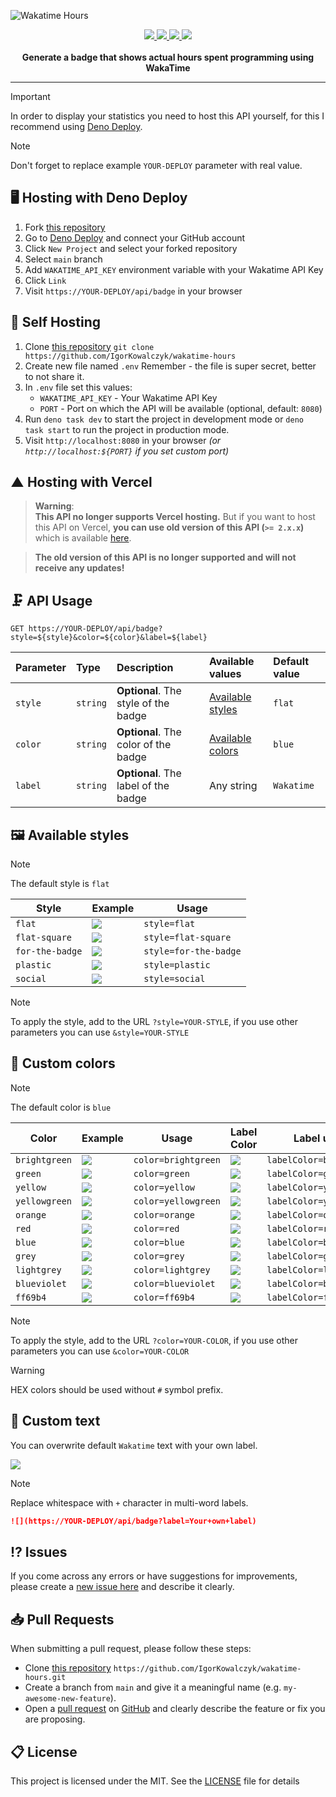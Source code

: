 ![Wakatime Hours](https://github.com/IgorKowalczyk/wakatime-hours/assets/49127376/b9480230-179b-4d24-9828-ef074a4d1d1a)

<div align="center">
 <a aria-label="Powered by" href="https://wakatime-hours.deno.dev">
  <img src="https://img.shields.io/static/v1?label=Powered%20by&message=Deno&color=blue&logo=deno">
 </a>
 <a aria-label="Badge" href="https://wakatime-hours.deno.dev">
  <img src="https://wakatime-hours.deno.dev/api/badge">
 </a>
 <a aria-label="Github License" href="https://github.com/igorkowalczyk/wakatime-hours/blob/main/license.md">
  <img src="https://img.shields.io/github/license/igorkowalczyk/wakatime-hours?color=blue&logo=github&label=License">
 </a>
 <a aria-label="Version" href="https://github.com/igorkowalczyk/wakatime-hours/releases">
  <img src="https://img.shields.io/github/v/release/igorkowalczyk/wakatime-hours?color=blue&logo=github&label=Version">
 </a>
 <br/>
 <br/>
 <b>Generate a badge that shows actual hours spent programming using WakaTime</b>
</div>

---

> [!IMPORTANT]
> In order to display your statistics you need to host this API yourself, for this I recommend using [Deno Deploy](https://deno.com/deploy).

> [!NOTE]
> Don't forget to replace example `YOUR-DEPLOY` parameter with real value.

## 🖥️ Hosting with Deno Deploy

1. Fork [this repository](https://github.com/IgorKowalczyk/wakatime-hours)
2. Go to [Deno Deploy](https://deno.com/deploy) and connect your GitHub account
3. Click `New Project` and select your forked repository
4. Select `main` branch
5. Add `WAKATIME_API_KEY` environment variable with your Wakatime API Key
6. Click `Link`
7. Visit `https://YOUR-DEPLOY/api/badge` in your browser

## 🔩 Self Hosting

1. Clone [this repository](https://github.com/igorkowalczyk/wakatime-hours) `git clone https://github.com/IgorKowalczyk/wakatime-hours`
2. Create new file named `.env` Remember - the file is super secret, better to not share it.
3. In `.env` file set this values:
   - `WAKATIME_API_KEY` - Your Wakatime API Key
   - `PORT` - Port on which the API will be available (optional, default: `8080`)
4. Run `deno task dev` to start the project in development mode or `deno task start` to run the project in production mode.
5. Visit `http://localhost:8080` in your browser _(or `http://localhost:${PORT}` if you set custom port)_

## ▲ Hosting with Vercel

> **Warning**: <br/>
> **This API no longer supports Vercel hosting.** But if you want to host this API on Vercel, **you can use old version of this API (`>= 2.x.x`)** which is available [here](https://github.com/IgorKowalczyk/wakatime-hours/releases/tag/v2.1.0).

> **The old version of this API is no longer supported and will not receive any updates!**

## 🗜️ API Usage

```http
GET https://YOUR-DEPLOY/api/badge?style=${style}&color=${color}&label=${label}
```

| Parameter | Type     | Description                          | Available values                                | Default value |
| :-------- | :------- | :----------------------------------- | :---------------------------------------------- | :------------ |
| `style`   | `string` | **Optional**. The style of the badge | [Available styles](#%EF%B8%8F-available-styles) | `flat`        |
| `color`   | `string` | **Optional**. The color of the badge | [Available colors](#-custom-colors)             | `blue`        |
| `label`   | `string` | **Optional**. The label of the badge | Any string                                      | `Wakatime`    |

## 🖼️ Available styles

> [!NOTE]
> The default style is `flat`

| Style           | Example                                                            | Usage                 |
| --------------- | ------------------------------------------------------------------ | --------------------- |
| `flat`          | ![](https://wakatime-hours.deno.dev/api/badge?style=flat)          | `style=flat`          |
| `flat-square`   | ![](https://wakatime-hours.deno.dev/api/badge?style=flat-square)   | `style=flat-square`   |
| `for-the-badge` | ![](https://wakatime-hours.deno.dev/api/badge?style=for-the-badge) | `style=for-the-badge` |
| `plastic`       | ![](https://wakatime-hours.deno.dev/api/badge?style=plastic)       | `style=plastic`       |
| `social`        | ![](https://wakatime-hours.deno.dev/api/badge?style=social)        | `style=social`        |

> [!NOTE]
> To apply the style, add to the URL `?style=YOUR-STYLE`, if you use other parameters you can use `&style=YOUR-STYLE`

## 🎨 Custom colors

> [!NOTE]
> The default color is `blue`

| Color         | Example                                                                     | Usage               | Label Color                                                                      | Label usage              |
| ------------- | --------------------------------------------------------------------------- | ------------------- | -------------------------------------------------------------------------------- | ------------------------ |
| `brightgreen` | ![](https://wakatime-hours.deno.dev/api/badge?style=flat&color=brightgreen) | `color=brightgreen` | ![](https://wakatime-hours.deno.dev/api/badge?style=flat&labelColor=brightgreen) | `labelColor=brightgreen` |
| `green`       | ![](https://wakatime-hours.deno.dev/api/badge?style=flat&color=green)       | `color=green`       | ![](https://wakatime-hours.deno.dev/api/badge?style=flat&labelColor=green)       | `labelColor=green`       |
| `yellow`      | ![](https://wakatime-hours.deno.dev/api/badge?style=flat&color=yellow)      | `color=yellow`      | ![](https://wakatime-hours.deno.dev/api/badge?style=flat&labelColor=yellow)      | `labelColor=yellow`      |
| `yellowgreen` | ![](https://wakatime-hours.deno.dev/api/badge?style=flat&color=yellowgreen) | `color=yellowgreen` | ![](https://wakatime-hours.deno.dev/api/badge?style=flat&labelColor=yellowgreen) | `labelColor=yellowgreen` |
| `orange`      | ![](https://wakatime-hours.deno.dev/api/badge?style=flat&color=orange)      | `color=orange`      | ![](https://wakatime-hours.deno.dev/api/badge?style=flat&labelColor=orange)      | `labelColor=orange`      |
| `red`         | ![](https://wakatime-hours.deno.dev/api/badge?style=flat&color=red)         | `color=red`         | ![](https://wakatime-hours.deno.dev/api/badge?style=flat&labelColor=red)         | `labelColor=red`         |
| `blue`        | ![](https://wakatime-hours.deno.dev/api/badge?style=flat&color=blue)        | `color=blue`        | ![](https://wakatime-hours.deno.dev/api/badge?style=flat&labelColor=blue)        | `labelColor=blue`        |
| `grey`        | ![](https://wakatime-hours.deno.dev/api/badge?style=flat&color=grey)        | `color=grey`        | ![](https://wakatime-hours.deno.dev/api/badge?style=flat&labelColor=grey)        | `labelColor=grey`        |
| `lightgrey`   | ![](https://wakatime-hours.deno.dev/api/badge?style=flat&color=lightgrey)   | `color=lightgrey`   | ![](https://wakatime-hours.deno.dev/api/badge?style=flat&labelColor=lightgrey)   | `labelColor=lightgrey`   |
| `blueviolet`  | ![](https://wakatime-hours.deno.dev/api/badge?style=flat&color=blueviolet)  | `color=blueviolet`  | ![](https://wakatime-hours.deno.dev/api/badge?style=flat&labelColor=blueviolet)  | `labelColor=blueviolet`  |
| `ff69b4`      | ![](https://wakatime-hours.deno.dev/api/badge?style=flat&color=ff69b4)      | `color=ff69b4`      | ![](https://wakatime-hours.deno.dev/api/badge?style=flat&labelColor=ff69b4)      | `labelColor=ff69b4`      |

> [!NOTE]
> To apply the style, add to the URL `?color=YOUR-COLOR`, if you use other parameters you can use `&color=YOUR-COLOR`

> [!WARNING]
> HEX colors should be used without `#` symbol prefix.

## 📝 Custom text

You can overwrite default `Wakatime` text with your own label.

![](https://wakatime-hours.deno.dev/api/badge?label=Your+own+label&color=blue)

> [!NOTE]
> Replace whitespace with `+` character in multi-word labels.

```markdown
![](https://YOUR-DEPLOY/api/badge?label=Your+own+label)
```

## ⁉️ Issues

If you come across any errors or have suggestions for improvements, please create a [new issue here](https://github.com/igorkowalczyk/wakatime-hours/issues) and describe it clearly.

## 📥 Pull Requests

When submitting a pull request, please follow these steps:

- Clone [this repository](https://github.com/igorkowalczyk/wakatime-hours) `https://github.com/IgorKowalczyk/wakatime-hours.git`
- Create a branch from `main` and give it a meaningful name (e.g. `my-awesome-new-feature`).
- Open a [pull request](https://github.com/igorkowalczyk/wakatime-hours/pulls) on [GitHub](https://github.com/) and clearly describe the feature or fix you are proposing.

## 📋 License

This project is licensed under the MIT. See the [LICENSE](https://github.com/igorkowalczyk/wakatime-hours/blob/main/license.md) file for details
